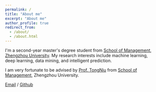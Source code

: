 ```yaml
---
permalink: /
title: "About me"
excerpt: "About me"
author_profile: true
redirect_from: 
  - /about/
  - /about.html
---
```


I'm a second-year master's degree student from [School of Management](http://www7.zzu.edu.cn/glxy/), [Zhengzhou University](https://www.zzu.edu.cn/). My research interests include machine learning, deep learning, data mining, and intelligent prediction.

I am very fortunate to be advised by [Prof. TongNiu](https://www7.zzu.edu.cn/glxy/info/1501/5170.htm) from [School of Management](http://www7.zzu.edu.cn/glxy/), Zhengzhou University. 

[Email](mailto:yuanchen@gs.zzu.edu.cn) / [Github](https://github.com/yuanchen286)
